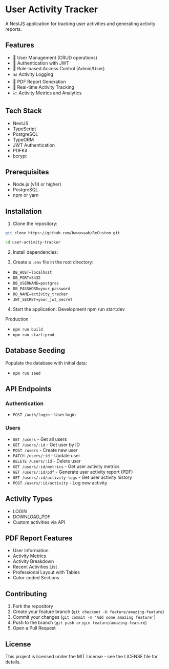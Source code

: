 # User Activity Tracker

A NestJS application for tracking user activities and generating activity reports.

## Features

- 👥 User Management (CRUD operations)
- 🔐 Authentication with JWT
- 👮 Role-based Access Control (Admin/User)
- 📊 Activity Logging
- 📑 PDF Report Generation
- 🔄 Real-time Activity Tracking
- 📈 Activity Metrics and Analytics

## Tech Stack

- NestJS
- TypeScript
- PostgreSQL
- TypeORM
- JWT Authentication
- PDFKit
- bcrypt

## Prerequisites

- Node.js (v14 or higher)
- PostgreSQL
- npm or yarn

## Installation

1. Clone the repository:
```bash
git clone https://github.com/bawasaab/ReCustom.git
```

```bash
cd user-activity-tracker
```


2. Install dependencies:


3. Create a `.env` file in the root directory:
- `DB_HOST=localhost`
- `DB_PORT=5432`
- `DB_USERNAME=postgres`
- `DB_PASSWORD=your_password`
- `DB_NAME=activity_tracker`
- `JWT_SECRET=your_jwt_secret`

4. Start the application:
Development
npm run start:dev

Production
- `npm run build`
- `npm run start:prod`


## Database Seeding

Populate the database with initial data:
- `npm run seed`


## API Endpoints

### Authentication
- `POST /auth/login` - User login

### Users
- `GET /users` - Get all users
- `GET /users/:id` - Get user by ID
- `POST /users` - Create new user
- `PATCH /users/:id` - Update user
- `DELETE /users/:id` - Delete user
- `GET /users/:id/metrics` - Get user activity metrics
- `GET /users/:id/pdf` - Generate user activity report (PDF)
- `GET /users/:id/activity-logs` - Get user activity history
- `POST /users/:id/activity` - Log new activity

## Activity Types

- LOGIN
- DOWNLOAD_PDF
- Custom activities via API

## PDF Report Features

- User Information
- Activity Metrics
- Activity Breakdown
- Recent Activities List
- Professional Layout with Tables
- Color-coded Sections

## Contributing

1. Fork the repository
2. Create your feature branch (`git checkout -b feature/amazing-feature`)
3. Commit your changes (`git commit -m 'Add some amazing feature'`)
4. Push to the branch (`git push origin feature/amazing-feature`)
5. Open a Pull Request

## License

This project is licensed under the MIT License - see the LICENSE file for details.
